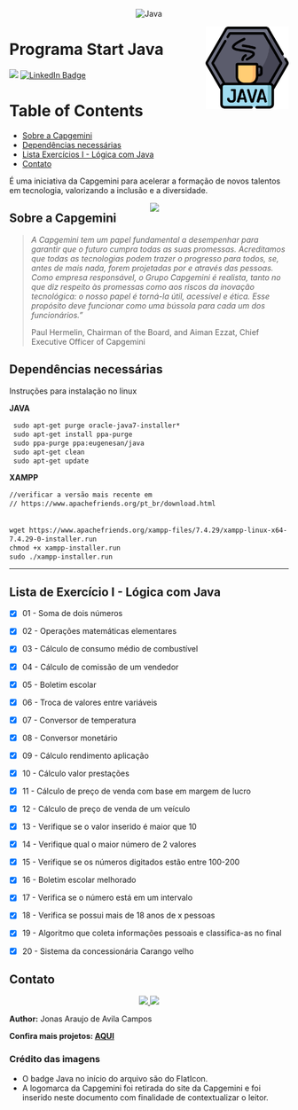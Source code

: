 <p align="center">
	  <img alt="Java" src="https://img.shields.io/static/v1?color=red&label=Dev&message=Java&style=for-the-badge&logo=Java"/>
</p>

<img alt="Java" src="img/java-badge.png" width=150 align=right>

# Programa Start Java
![](https://img.shields.io/badge/feito%20com%20%E2%9D%A4%20por-jaac-cyan)
[![LinkedIn Badge](https://img.shields.io/badge/LinkedIn-Profile-informational?style=flat&logo=linkedin&logoColor=white&color=0D76A8)](https://www.linkedin.com/in/jonasaacampos)

# Table of Contents
- [Sobre a Capgemini](#sobre-a-capgemini)
- [Dependências necessárias](#dependncias-necessrias)
- [Lista Exercícios I - Lógica com Java](#lista-de-exerccio-i---lgica-com-java)
- [Contato](#contato)


É uma iniciativa da Capgemini para acelerar a formação de novos talentos
em tecnologia, valorizando a inclusão e a diversidade.

<img  src="https://www.capgemini.com/br-pt/wp-content/themes/capgemini-komposite/assets/images/logo.svg"  width=250 align=right>

## Sobre a Capgemini

> _A Capgemini tem um papel fundamental a desempenhar para garantir que o futuro cumpra todas as suas promessas. Acreditamos que todas as tecnologias podem trazer o progresso para todos, se, antes de mais nada, forem projetadas por e através das pessoas. Como empresa responsável, o Grupo Capgemini é realista, tanto no que diz respeito às promessas como aos riscos da inovação tecnológica: o nosso papel é torná-la útil, acessível e ética. Esse propósito deve funcionar como uma bússola para cada um dos funcionários.”_
>
> Paul Hermelin, Chairman of the Board, and Aiman Ezzat, Chief Executive Officer of Capgemini

## Dependências necessárias

Instruções para instalação no linux 

**JAVA**
```
 sudo apt-get purge oracle-java7-installer*
 sudo apt-get install ppa-purge
 sudo ppa-purge ppa:eugenesan/java
 sudo apt-get clean
 sudo apt-get update
```

**XAMPP**
```
//verificar a versão mais recente em
// https://www.apachefriends.org/pt_br/download.html


wget https://www.apachefriends.org/xampp-files/7.4.29/xampp-linux-x64-7.4.29-0-installer.run
chmod +x xampp-installer.run
sudo ./xampp-installer.run
```

-----
## Lista de Exercício I - Lógica com Java


- [x] 01 - Soma de dois números
- [x] 02 - Operações matemáticas elementares
- [x] 03 - Cálculo de consumo médio de combustível
- [x] 04 - Cálculo de comissão de um vendedor
- [x] 05 - Boletim escolar
- [x] 06 - Troca de valores entre variáveis
- [x] 07 - Conversor de temperatura
- [x] 08 - Conversor monetário
- [x] 09 - Cálculo rendimento aplicação
- [x] 10 - Cálculo valor prestações
- [x] 11 - Cálculo de preço de venda com base em margem de lucro
- [x] 12 - Cálculo de preço de venda de um veículo
- [x] 13 - Verifique se o valor inserido é maior que 10
- [x] 14 - Verifique qual o maior número de 2 valores
- [x] 15 - Verifique se os números digitados estão entre 100-200
- [x] 16 - Boletim escolar melhorado
- [x] 17 - Verifica se o número está em um intervalo
- [x] 18 - Verifica se possui mais de 18 anos de x pessoas
- [x] 19 - Algoritmo que coleta informações pessoais e classifica-as no final
- [x] 20 - Sistema da concessionária Carango velho


<!-- CONTACT -->
## Contato

<p align='center'>
  <a href='https://github.com/jonasaacampos'>
    <img src='https://img.shields.io/badge/GitHub-100000?style=for-the-badge&logo=github&logoColor=white'/>
  </a>
  <a href='https://www.linkedin.com/in/jonasaacampos/'>
    <img src='https://img.shields.io/badge/LinkedIn-0077B5?style=for-the-badge&logo=linkedin&logoColor=white'/>
  </a>
</p>

**Author:** Jonas Araujo de Avila Campos

**Confira mais projetos: [AQUI](https://github.com/jonasaacampos)**

### Crédito das imagens
- O badge Java no início do arquivo são do FlatIcon.
- A logomarca da Capgemini foi retirada do site da Capgemini e foi inserido neste documento com finalidade de contextualizar o leitor.